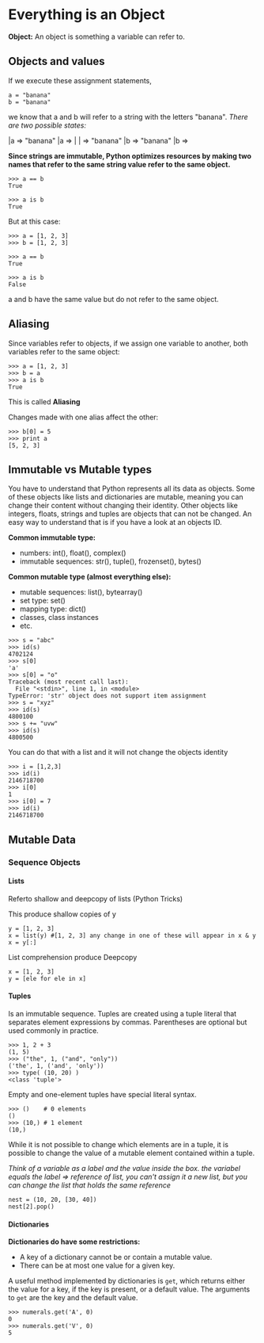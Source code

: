 # Everything is an Object

**Object:** An object is something a variable can refer to.

## Objects and values

If we execute these assignment statements,
```
a = "banana"
b = "banana"
```
we know that a and b will refer to a string with the letters "banana".
*There are two possible states:*

|a => "banana"		|a =>
|			|	=> "banana"
|b => "banana"		|b =>

**Since strings are immutable, Python optimizes resources by making two names that refer to the same string value refer to the same object.**

```
>>> a == b
True

>>> a is b
True
```

But at this case:
```
>>> a = [1, 2, 3]
>>> b = [1, 2, 3]

>>> a == b
True

>>> a is b
False
```
a and b have the same value but do not refer to the same object.

## Aliasing

Since variables refer to objects, if we assign one variable to another, both variables refer to the same object:
```
>>> a = [1, 2, 3]
>>> b = a
>>> a is b
True
```
This is called **Aliasing**

Changes made with one alias affect the other:
```
>>> b[0] = 5
>>> print a
[5, 2, 3]
```
## Immutable vs Mutable types

You have to understand that Python represents all its data as objects. Some of these objects like lists and dictionaries are mutable, meaning you can change their content without changing their identity. Other objects like integers, floats, strings and tuples are objects that can not be changed. An easy way to understand that is if you have a look at an objects ID.

**Common immutable type:**
- numbers: int(), float(), complex()
- immutable sequences: str(), tuple(), frozenset(), bytes()

**Common mutable type (almost everything else):**
- mutable sequences: list(), bytearray()
- set type: set()
- mapping type: dict()
- classes, class instances
- etc.

```
>>> s = "abc"
>>> id(s)
4702124
>>> s[0] 
'a'
>>> s[0] = "o"
Traceback (most recent call last):
  File "<stdin>", line 1, in <module>
TypeError: 'str' object does not support item assignment
>>> s = "xyz"
>>> id(s)
4800100
>>> s += "uvw"
>>> id(s)
4800500
```
You can do that with a list and it will not change the objects identity
```
>>> i = [1,2,3]
>>> id(i)
2146718700
>>> i[0] 
1
>>> i[0] = 7
>>> id(i)
2146718700
```
## Mutable Data

### Sequence Objects
#### Lists
Referto shallow and deepcopy of lists (Python Tricks)

This produce shallow copies of y
```
y = [1, 2, 3]
x = list(y)	#[1, 2, 3] any change in one of these will appear in x & y
x = y[:]
```
List comprehension produce Deepcopy
```
x = [1, 2, 3]
y = [ele for ele in x]
```

#### Tuples
Is an immutable sequence. Tuples are created using a tuple literal that separates element expressions by commas. Parentheses are optional but used commonly in practice. 
```
>>> 1, 2 + 3
(1, 5)
>>> ("the", 1, ("and", "only"))
('the', 1, ('and', 'only'))
>>> type( (10, 20) )
<class 'tuple'>
```
Empty and one-element tuples have special literal syntax.
```
>>> ()    # 0 elements
()
>>> (10,) # 1 element
(10,)
```
While it is not possible to change which elements are in a tuple, it is possible to change the value of a mutable element contained within a tuple.

*Think of a variable as a label and the value inside the box. the variabel equals the label => reference of list, you can't assign it a new list, but you can change the list that holds the same reference*
```
nest = (10, 20, [30, 40])
nest[2].pop()
```

#### Dictionaries
**Dictionaries do have some restrictions:**
- A key of a dictionary cannot be or contain a mutable value.
- There can be at most one value for a given key.

A useful method implemented by dictionaries is `get`, which returns either the value for a key, if the key is present, or a default value. The arguments to `get` are the key and the default value.
```
>>> numerals.get('A', 0)
0
>>> numerals.get('V', 0)
5
```

